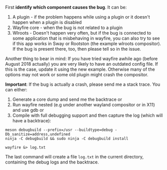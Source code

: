 First **identify which component causes the bug**. It can be:
1. A plugin - if the problem happens while using a plugin or it doesn't happen when a plugin is disabled
2. Wayfire core - when the bug is not related to a plugin
2. Wlroots - Doesn't happen very often, but if the bug is connected to some application that is misbehaving in wayfire, you can also try to see if this app works in Sway or Rootston (the example wlroots compositor). If the bug is present there, too, then please tell so in the issue.

Another thing to bear in mind: If you have tried wayfire awhile ago (before August 2018 actually) you are very likely to have an outdated config file. If this is the case, update it using the new example. Otherwise many of the options may not work or some old plugin might crash the compositor.

**Important**: If the bug is actually a crash, please send me a stack trace. You can either:
1. Generate a core dump and send me the backtrace
or
2. Run wayfire nested (e.g under another wayland compositor or in X11) and use gdb
or
3. Compile with full debugging support and then capture the log (which will have a backtrace):
```
meson debugbuild --prefix=/usr --buildtype=debug -Db_sanitize=address,undefined
ninja -C debugbuild && sudo ninja -C debugbuild install

wayfire &> log.txt
```

The last command will create a file `log.txt` in the current directory, containing the debug logs and the backtrace.